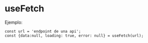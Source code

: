 # useFetch

Ejemplo: 
```
const url = 'endpoint de una api';
const {data:null, loading: true, error: null} = useFetch(url);
```